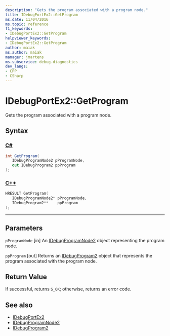 ```yaml
---
description: "Gets the program associated with a program node."
title: IDebugPortEx2::GetProgram
ms.date: 11/04/2016
ms.topic: reference
f1_keywords:
- IDebugPortEx2::GetProgram
helpviewer_keywords:
- IDebugPortEx2::GetProgram
author: maiak
ms.author: maiak
manager: jmartens
ms.subservice: debug-diagnostics
dev_langs:
- CPP
- CSharp
---
```

# IDebugPortEx2::GetProgram

Gets the program associated with a program node.

## Syntax

### [C#](#tab/csharp)
```csharp
int GetProgram( 
   IDebugProgramNode2 pProgramNode,
   out IDebugProgram2 ppProgram
);
```
### [C++](#tab/cpp)
```cpp
HRESULT GetProgram( 
   IDebugProgramNode2* pProgramNode,
   IDebugProgram2**    ppProgram
);
```
---

## Parameters
`pProgramNode`
[in] An [IDebugProgramNode2](../../../extensibility/debugger/reference/idebugprogramnode2.md) object representing the program node.

`ppProgram`
[out] Returns an [IDebugProgram2](../../../extensibility/debugger/reference/idebugprogram2.md) object that represents the program associated with the program node.

## Return Value
 If successful, returns `S_OK`; otherwise, returns an error code.

## See also
- [IDebugPortEx2](../../../extensibility/debugger/reference/idebugportex2.md)
- [IDebugProgramNode2](../../../extensibility/debugger/reference/idebugprogramnode2.md)
- [IDebugProgram2](../../../extensibility/debugger/reference/idebugprogram2.md)
